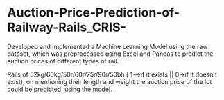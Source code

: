 # Auction-Price-Prediction-of-Railway-Rails_CRIS-

Developed and Implemented a Machine Learning Model using the raw dataset, which was preprocessed using Excel and Pandas to predict the auction prices of different types of rail.

Rails of 52kg/60kg/50r/60r/75r/90r/50bh ( 1-->if it exists || 0->if it doesn't exist), on mentioning their length and weight the auction price of the lot could be predicted, using the model.
